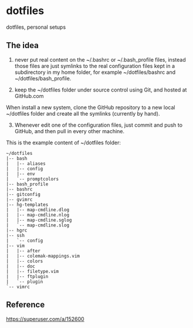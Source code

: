 dotfiles
========

dotfiles, personal setups


## The idea

1. never put real content on the ~/.bashrc or ~/.bash_profile files, instead those files are just symlinks to the real configuration files kept in a subdirectory in my home folder, for example ~/dotfiles/bashrc and ~/dotfiles/bash_profile.

2. keep the ~/dotfiles folder under source control using Git, and hosted at GitHub.com

When install a new system, clone the GitHub repository to a new local ~/dotfiles folder and create all the symlinks (currently by hand).

3. Whenever edit one of the configuration files, just commit and push to GitHub, and then pull in every other machine.

This is the example content of ~/dotfiles folder:

```
~/dotfiles
|-- bash
|   |-- aliases
|   |-- config
|   |-- env
|   `-- promptcolors
|-- bash_profile
|-- bashrc
|-- gitconfig
|-- gvimrc
|-- hg-templates
|   |-- map-cmdline.dlog
|   |-- map-cmdline.nlog
|   |-- map-cmdline.sglog
|   `-- map-cmdline.slog
|-- hgrc
|-- ssh
|   `-- config
|-- vim
|   |-- after
|   |-- colemak-mappings.vim
|   |-- colors
|   |-- doc
|   |-- filetype.vim
|   |-- ftplugin
|   `-- plugin
`-- vimrc
```

## Reference
https://superuser.com/a/152600